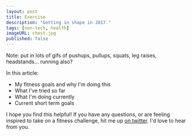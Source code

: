```yaml
---
layout: post
title: Exercise
description: "Getting in shape in 2017."
tags: [non-tech, health]
imageURL: chest.jpg
published: false
---
```


Note: put in lots of gifs of pushups, pullups, squats, leg raises, headstands... running also?

In this article:

* My fitness goals and why I'm doing this
* What I've tried so far
* What I'm doing currently
* Current short term goals







I hope you find this helpful! If you have any questions, or are feeling inspired to take on a fitness challenge, hit me up [on twitter](https://twitter.com/donovanh). I'd love to hear from you.

